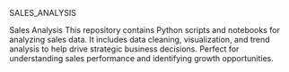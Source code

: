 SALES_ANALYSIS

Sales Analysis
This repository contains Python scripts and notebooks for analyzing sales data. It includes data cleaning, visualization, and trend analysis to help drive strategic business decisions. Perfect for understanding sales performance and identifying growth opportunities.
